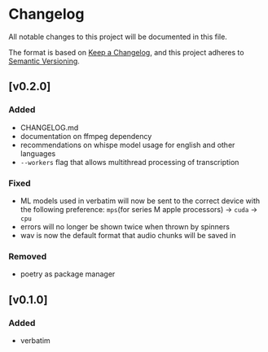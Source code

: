 # Changelog

All notable changes to this project will be documented in this file.

The format is based on [Keep a Changelog](https://keepachangelog.com/en/1.1.0/),
and this project adheres to [Semantic Versioning](https://semver.org/spec/v2.0.0.html).

## [v0.2.0]

### Added

- CHANGELOG.md
- documentation on ffmpeg dependency
- recommendations on whispe model usage for english and other languages
- `--workers` flag that allows multithread processing of transcription

### Fixed

- ML models used in verbatim will now be sent to the correct device with the
following preference: `mps`(for series M apple processors) -> `cuda` -> `cpu`
- errors will no longer be shown twice when thrown by spinners
- wav is now the default format that audio chunks will be saved in

### Removed

- poetry as package manager

## [v0.1.0]

### Added

- verbatim

